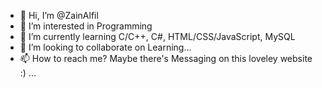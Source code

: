 - 👋 Hi, I’m @ZainAlfil
- 👀 I’m interested in Programming
- 🌱 I’m currently learning C/C++, C#, HTML/CSS/JavaScript, MySQL
- 💞️ I’m looking to collaborate on Learning...
- 📫 How to reach me? Maybe there's Messaging on this loveley website :) ...

<!---
ZainAlfil/ZainAlfil is a ✨ special ✨ repository because its `README.md` (this file) appears on your GitHub profile.
You can click the Preview link to take a look at your changes.
--->
